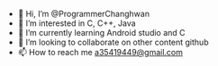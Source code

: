 - 👋 Hi, I’m @ProgrammerChanghwan
- 👀 I’m interested in C, C++, Java 
- 🌱 I’m currently learning Android studio and C
- 💞️ I’m looking to collaborate on other content github
- 📫 How to reach me a35419449@gmail.com

<!---
ProgrammerChanghwan/ProgrammerChanghwan is a ✨ special ✨ repository because its `README.md` (this file) appears on your GitHub profile.
You can click the Preview link to take a look at your changes.
--->
